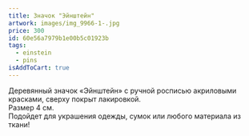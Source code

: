 ```yaml
---
title: Значок "Эйнштейн"
artwork: images/img_9966-1-.jpg
price: 300
id: 60e56a7979b1e00b5c01923b
tags:
  - einstein
  - pins
isAddToCart: true
---
```


Деревянный значок «Эйнштейн» с ручной росписью акриловыми красками, сверху покрыт лакировкой.\
Размер 4 см.\
Подойдет для украшения одежды, сумок или любого материала из ткани!
